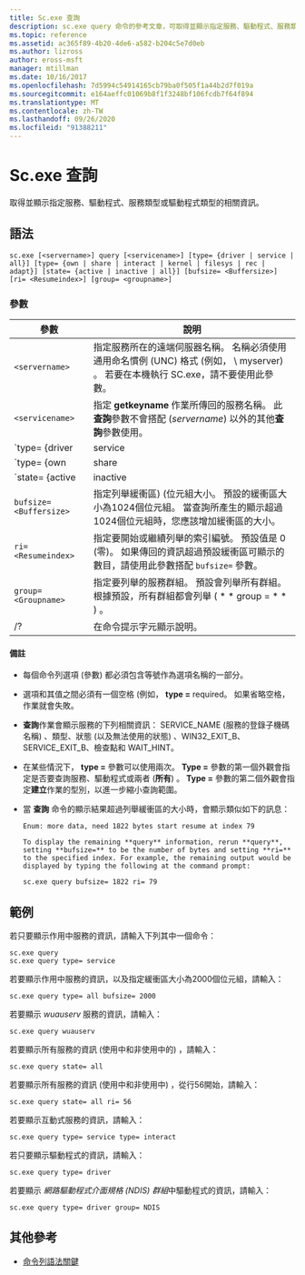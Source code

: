 ```yaml
---
title: Sc.exe 查詢
description: sc.exe query 命令的參考文章，可取得並顯示指定服務、驅動程式、服務類型或驅動程式類型的相關資訊。
ms.topic: reference
ms.assetid: ac365f89-4b20-4de6-a582-b204c5e7d0eb
ms.author: lizross
author: eross-msft
manager: mtillman
ms.date: 10/16/2017
ms.openlocfilehash: 7d5994c54914165cb79ba0f505f1a44b2d7f019a
ms.sourcegitcommit: e164aeffc01069b8f1f3248bf106fcdb7f64f894
ms.translationtype: MT
ms.contentlocale: zh-TW
ms.lasthandoff: 09/26/2020
ms.locfileid: "91388211"
---
```

# <a name="scexe-query"></a>Sc.exe 查詢

取得並顯示指定服務、驅動程式、服務類型或驅動程式類型的相關資訊。

## <a name="syntax"></a>語法

```
sc.exe [<servername>] query [<servicename>] [type= {driver | service | all}] [type= {own | share | interact | kernel | filesys | rec | adapt}] [state= {active | inactive | all}] [bufsize= <Buffersize>] [ri= <Resumeindex>] [group= <groupname>]
```

### <a name="parameters"></a>參數

| 參數 | 說明 |
|--|--|
| `<servername>` | 指定服務所在的遠端伺服器名稱。 名稱必須使用通用命名慣例 (UNC) 格式 (例如， \\ myserver) 。 若要在本機執行 SC.exe，請不要使用此參數。 |
| `<servicename>` | 指定 **getkeyname** 作業所傳回的服務名稱。 此**查詢**參數不會搭配 (*servername*) 以外的其他**查詢**參數使用。 |
| `type= {driver | service | all}` | 指定要列舉的內容。 選項包括：<ul><li>**驅動程式** -指定只列舉驅動程式。</li><li>**服務** -只會指定列舉服務。 這是預設值。</li><li>**全部** -指定列舉驅動程式和服務。</li></ul> |
| `type= {own | share | interact | kernel | filesys | rec | adapt}` | 指定要列舉的服務類型或驅動程式類型。 選項包括：<ul><li>**自有** -指定在其本身的進程中執行的服務。 它不會與其他服務共用可執行檔。 這是預設值。</li><li>**共用** -指定以共用進程的形式執行的服務。 它會與其他服務共用可執行檔。</li><li>**核心** -指定驅動程式。</li><li>**filesys** -指定檔案系統驅動程式。</li><li>**rec** -指定可識別電腦上使用之檔案系統的檔案系統辨識驅動程式。</li><li>**互動** -指定可與桌面互動的服務，並接收來自使用者的輸入。 互動式服務必須在 LocalSystem 帳戶下執行。 此類型必須與**type = 自有**或**type = shared** (搭配使用，例如**type = 互動****類型 = 自有**) 。 使用 **type = 互動** 本身將會產生錯誤。</li></ul> |
| `state= {active | inactive | all}` | 指定要列舉之服務的啟動狀態。 選項包括：<ul><li>**active** -指定所有使用中的服務。 這是預設值。</li><li>**非** 使用中-指定所有暫停或停止的服務。</li><li>**全部** -指定所有服務。</li></ul> |
| `bufsize= <Buffersize>` | 指定列舉緩衝區)  (位元組大小。 預設的緩衝區大小為1024個位元組。 當查詢所產生的顯示超過1024個位元組時，您應該增加緩衝區的大小。 |
| `ri= <Resumeindex>` | 指定要開始或繼續列舉的索引編號。 預設值是 0 (零)。 如果傳回的資訊超過預設緩衝區可顯示的數目，請使用此參數搭配 `bufsize=` 參數。 |
| `group= <Groupname>` | 指定要列舉的服務群組。 預設會列舉所有群組。 根據預設，所有群組都會列舉 ( * * group = * * ) 。 |
| /? | 在命令提示字元顯示說明。 |

#### <a name="remarks"></a>備註

- 每個命令列選項 (參數) 都必須包含等號作為選項名稱的一部分。

- 選項和其值之間必須有一個空格 (例如， **type =** required。 如果省略空格，作業就會失敗。

- **查詢**作業會顯示服務的下列相關資訊： SERVICE_NAME (服務的登錄子機碼名稱) 、類型、狀態 (以及無法使用的狀態) 、WIN32_EXIT_B、SERVICE_EXIT_B、檢查點和 WAIT_HINT。

- 在某些情況下， **type =** 參數可以使用兩次。 **Type =** 參數的第一個外觀會指定是否要查詢服務、驅動程式或兩者 (**所有**) 。 **Type =** 參數的第二個外觀會指定**建立**作業的型別，以進一步縮小查詢範圍。

- 當 **查詢** 命令的顯示結果超過列舉緩衝區的大小時，會顯示類似如下的訊息：

  ```
  Enum: more data, need 1822 bytes start resume at index 79

  To display the remaining **query** information, rerun **query**, setting **bufsize=** to be the number of bytes and setting **ri=** to the specified index. For example, the remaining output would be displayed by typing the following at the command prompt:

  sc.exe query bufsize= 1822 ri= 79
  ```

## <a name="examples"></a>範例

若只要顯示作用中服務的資訊，請輸入下列其中一個命令：

```
sc.exe query
sc.exe query type= service
```

若要顯示作用中服務的資訊，以及指定緩衝區大小為2000個位元組，請輸入：

```
sc.exe query type= all bufsize= 2000
```

若要顯示 *wuauserv* 服務的資訊，請輸入：

```
sc.exe query wuauserv
```

若要顯示所有服務的資訊 (使用中和非使用中的) ，請輸入：

```
sc.exe query state= all
```

若要顯示所有服務的資訊 (使用中和非使用中) ，從行56開始，請輸入：

```
sc.exe query state= all ri= 56
```

若要顯示互動式服務的資訊，請輸入：

```
sc.exe query type= service type= interact
```

若只要顯示驅動程式的資訊，請輸入：

```
sc.exe query type= driver
```

若要顯示 *網路驅動程式介面規格 (NDIS) 群組*中驅動程式的資訊，請輸入：

```
sc.exe query type= driver group= NDIS
```

## <a name="additional-references"></a>其他參考

- [命令列語法關鍵](command-line-syntax-key.md)
